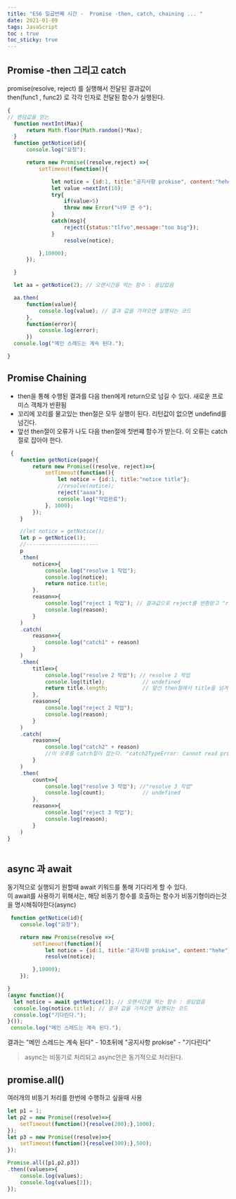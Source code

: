```yaml
---
title: "ES6 일곱번째 시간 -  Promise -then, catch, chaining ... "
date: 2021-01-09
tags: JavaScript
toc : true
toc_sticky: true
---
```

## Promise -then 그리고 catch

<p>
 promise(resolve, reject) 를 실행해서 전달된 결과값이<br/>
 then(func1 , func2) 로 각각 인자로 전달된 함수가 실행된다.
 </p>

```js
{
// 랜덤값을 얻는 
  function nextInt(Max){
      return Math.floor(Math.random()*Max);
  }
  function getNotice(id){
      console.log("요청");

      return new Promise((resolve,reject) =>{
          setTimeout(function(){

              let notice = {id:1, title:"공지사항 prokise", content:"hehe"};
              let value =nextInt(10);
              try{
                  if(value>5)
                  throw new Error("너무 큰 수");
              }
              catch(msg){
                  reject({status:"tlfvo",message:"too big"});
              }
                  resolve(notice);

          },10000);
      });

  }

  let aa = getNotice(2); // 오랜시간을 먹는 함수 : 응답없음

  aa.then(
      function(value){
          console.log(value); // 결과 값을 가져오면 실행되는 코드
      },
      function(error){
          console.log(error);
      })
  console.log("메인 스레드는 계속 된다.");

}
```
## Promise Chaining  

* then을 통해 수행된 결과를 다음 then에게 return으로 넘길 수 있다. 새로운 프로미스 객체가 반환됨
* 꼬리에 꼬리를 물고있는 then절은 모두 실행이 된다. 리턴값이 없으면 undefind를 넘긴다.
* 앞선 then절이 오류가 나도 다음 then절에 첫번쨰 함수가 받는다. 이 오류는 catch절로 잡아야 한다.

```js
 {
    function getNotice(page){
        return new Promise((resolve, reject)=>{
            setTimeout(function(){
                let notice = {id:1, title:"notice title"};
                //resolve(notice);
                reject("aaaa");
                console.log("작업완료");
            }, 1000);
        });
    }

    //let notice = getNotice();
    let p = getNotice(1);
    //-----------------------
    p
    .then(
        notice=>{
            console.log("resolve 1 작업");
            console.log(notice);
            return notice.title;
        },
        reason=>{
            console.log("reject 1 작업"); // 결과값으로 reject를 반환받고 "reject 1 작업" 이 실행된다.
            console.log(reason);
        }
    )
    .catch(
        reason=>{
            console.log("catch1" + reason)
        }
    )
    .then(
        title=>{
            console.log("resolve 2 작업"); // resolve 2 작업
            console.log(title);            // undefined
            return title.length;           // 앞선 then절에서 title을 넘겨받지 않아 오류가 난다.
        },
        reason=>{
            console.log("reject 2 작업");
            console.log(reason);
        }
    )
    .catch(
        reason=>{
            console.log("catch2" + reason) 
            //이 오류를 catch절이 잡는다. "catch2TypeError: Cannot read property 'length' of undefined"
        }
    )
    .then(
        count=>{
            console.log("resolve 3 작업"); //"resolve 3 작업"
            console.log(count);            // undefined
        },
        reason=>{
            console.log("reject 3 작업");
            console.log(reason);
        }
    )
}
        
```

## async 과 await

<p>
  동기적으로 실행되기 원할때 await 키워드를 통해 기다리게 할 수 있다.<br />
  이 await를 사용하기 위해서는, 해당 비동기 함수를 호출하는 함수가 비동기형이라는것을 명시해줘야한다(async)
</p>


```js
 function getNotice(id){
    console.log("요청");

    return new Promise(resolve =>{
        setTimeout(function(){
            let notice = {id:1, title:"공지사항 prokise", content:"hehe"};
            resolve(notice);

        },10000);
    });

}
(async function(){
  let notice = await getNotice(2); // 오랜시간을 먹는 함수 : 응답없음
  console.log(notice.title); // 결과 값을 가져오면 실행되는 코드
  console.log("기다린다.");
}()); 
 console.log("메인 스레드는 계속 된다.");
```
결과는 "메인 스레드는 계속 된다" - 10초뒤에 "공지사항 prokise" - "기다린다" <br/>

> async는 비동기로 처리되고 async안은 동기적으로 처리된다.

## promise.all()  
여러개의 비동기 처리를 한번에 수행하고 싶을때 사용<br/>

```js
let p1 = 1;
let p2 = new Promise((resolve)=>{
    setTimeout(function(){resolve(200);},1000);
});
let p3 = new Promise((resolve)=>{
    setTimeout(function(){resolve(300);},500);
});

Promise.all([p1,p2,p3])
.then((values=>{
    console.log(values);
    console.log(values[2]);
});
```
